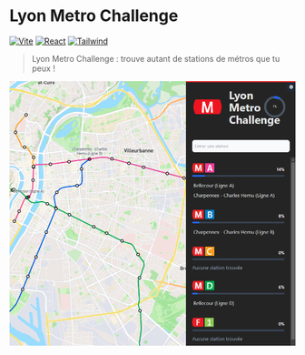 # Lyon Metro Challenge

[![Vite](https://img.shields.io/badge/Vite-646CFF.svg?logo=vite&style=for-the-badge&logoColor=FFDB00)](https://vitejs.dev/)
[![React](https://img.shields.io/badge/React-222.svg?logo=react&style=for-the-badge&logoColor=61DAFB)](https://react.dev/)
[![Tailwind](https://img.shields.io/badge/Tailwind-444.svg?logo=tailwindcss&style=for-the-badge&logoColor=61DAFB)](https://tailwindcss.com/)

> Lyon Metro Challenge : trouve autant de stations de métros que tu peux !

![cover.webp](cover.webp)